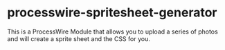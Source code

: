 # processwire-spritesheet-generator
This is a ProcessWire Module that allows you to upload a series of photos and will create a sprite sheet and the CSS for you.
